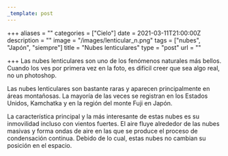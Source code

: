 ```yaml
---
_template: post
---
```




+++
aliases = ""
categories = ["Cielo"]
date = 2021-03-11T21:00:00Z
description = ""
image = "/images/lenticular_n.png"
tags = ["nubes", "Japón", "siempre"]
title = "Nubes lenticulares"
type = "post"
url = ""

+++
Las nubes lenticulares son uno de los fenómenos naturales más bellos. Cuando los ves por primera vez en la foto, es difícil creer que sea algo real, no un photoshop.  
  
Las nubes lenticulares son bastante raras y aparecen principalmente en áreas montañosas. La mayoría de las veces se registran en los Estados Unidos, Kamchatka y en la región del monte Fuji en Japón.  
  
La característica principal y la más interesante de estas nubes es su inmovilidad incluso con vientos fuertes. El aire fluye alrededor de las nubes masivas y forma ondas de aire en las que se produce el proceso de condensación continua. Debido de lo cual, estas nubes no cambian su posición en el espacio.

